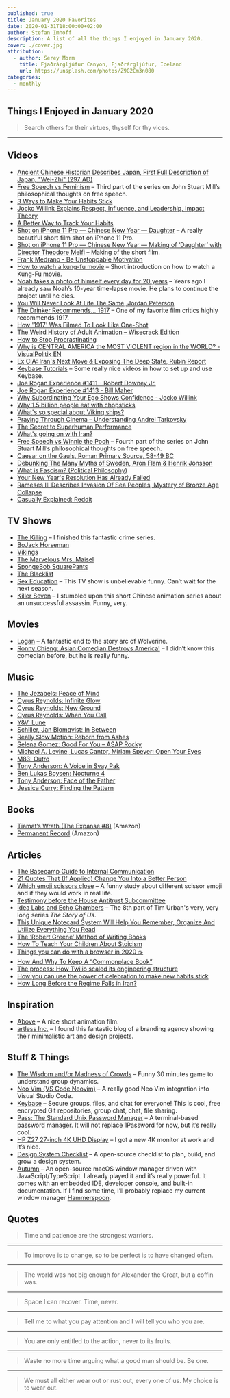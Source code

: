 ```yaml
---
published: true
title: January 2020 Favorites
date: 2020-01-31T18:00:00+02:00
author: Stefan Imhoff
description: A list of all the things I enjoyed in January 2020.
cover: ./cover.jpg
attribution:
  - author: Serey Morm
    title: Fjaðrárgljúfur Canyon, Fjaðrárgljúfur, Iceland
    url: https://unsplash.com/photos/Z9G2Cm3n080
categories:
  - monthly
---
```


## Things I Enjoyed in January 2020

<Blockquote author="Benjamin Franklin">

Search others for their virtues, thyself for thy vices.

</Blockquote>

---

## Videos

- [Ancient Chinese Historian Describes Japan, First Full Description of Japan, "Wei-Zhi" (297 AD)](https://www.youtube.com/watch?v=5kvcALPPZoI) <Flag label="8:14" />
- [Free Speech vs Feminism](https://www.youtube.com/watch?v=qZUBUUZpm2g) <Flag label="20:33" /> – Third part of the series on John Stuart Mill’s philosophical thoughts on free speech.
- [3 Ways to Make Your Habits Stick](https://www.youtube.com/watch?v=C1TSpcnNtEs) <Flag label="11:30" />
- [Jocko Willink Explains Respect, Influence, and Leadership, Impact Theory](https://www.youtube.com/watch?v=wxKVYiNIKZk) <Flag label="52:3" />
- [A Better Way to Track Your Habits](https://www.youtube.com/watch?v=0bxIg3M_MHY) <Flag label="6:59" />
- [Shot on iPhone 11 Pro — Chinese New Year — Daughter](https://www.youtube.com/watch?v=bvtwWhKdxhM) <Flag label="8:20" /> – A really beautiful short film shot on iPhone 11 Pro.
- [Shot on iPhone 11 Pro — Chinese New Year — Making of ‘Daughter’ with Director Theodore Melfi](https://www.youtube.com/watch?v=dj6Lw7jnqBI) <Flag label="3:29" /> – Making of the short film.
- [Frank Medrano - Be Unstoppable Motivation](https://www.youtube.com/watch?v=6QM1WZMd5do) <Flag label="1:45" />
- [How to watch a kung-fu movie](https://www.youtube.com/watch?v=e0_2VLw32VU) <Flag label="3:25" /> – Short introduction on how to watch a Kung-Fu movie.
- [Noah takes a photo of himself every day for 20 years](https://www.youtube.com/watch?v=wAIZ36GI4p8) <Flag label="8:17" /> – Years ago I already saw Noah’s 10-year time-lapse movie. He plans to continue the project until he dies.
- [You Will Never Look At Life The Same, Jordan Peterson](https://www.youtube.com/watch?v=r-oNXuLDIfU) <Flag label="10:00" />
- [The Drinker Recommends... 1917](https://www.youtube.com/watch?v=Gd9SUz7CRLw) <Flag label="12:13" /> – One of my favorite film critics highly recommends 1917.
- [How '1917' Was Filmed To Look Like One-Shot](https://www.youtube.com/watch?v=kMBnvz-dEXw) <Flag label="10:19" />
- [The Weird History of Adult Animation – Wisecrack Edition](https://www.youtube.com/watch?v=9Svu9jmKrzg) <Flag label="19:12" />
- [How to Stop Procrastinating](https://www.youtube.com/watch?v=km4pOGd_lHw) <Flag label="10:47" />
- [Why is CENTRAL AMERICA the MOST VIOLENT region in the WORLD? - VisualPolitik EN](https://www.youtube.com/watch?v=J1H8MNv2_fE) <Flag label="16:58" />
- [Ex CIA: Iran's Next Move & Exposing The Deep State, Rubin Report](https://www.youtube.com/watch?v=0w3lNhNh7Kc) <Flag label="1:04:08" />
- [Keybase Tutorials](https://www.youtube.com/playlist?list=PL8apXttwwN4mjbkEs4WH8I0C2zQ0H8q6R) – Some really nice videos in how to set up and use Keybase.
- [Joe Rogan Experience #1411 - Robert Downey Jr.](https://www.youtube.com/watch?v=d5XTDmm0KUQ) <Flag label="1:12:19" />
- [Joe Rogan Experience #1413 - Bill Maher](https://www.youtube.com/watch?v=-KQGZa773sI) <Flag label="1:57:57" />
- [Why Subordinating Your Ego Shows Confidence - Jocko Willink](https://www.youtube.com/watch?v=b6vHa3lRo4g) <Flag label="8:20" />
- [Why 1.5 billion people eat with chopsticks](https://www.youtube.com/watch?v=tSciinXdGhI) <Flag label="3:26" />
- [What's so special about Viking ships?](https://www.youtube.com/watch?v=kge0c2mNmRQ) <Flag label="4:57" />
- [Praying Through Cinema – Understanding Andrei Tarkovsky](https://www.youtube.com/watch?v=gNezdOlS-aw) <Flag label="23:46" />
- [The Secret to Superhuman Performance](https://www.youtube.com/watch?v=kj1hLFSORTQ) <Flag label="10:30" />
- [What's going on with Iran?](https://www.youtube.com/watch?v=5CL8nGQIbmk) <Flag label="17:46" />
- [Free Speech vs Winnie the Pooh](https://www.youtube.com/watch?v=MM4Slc6Ix5w) <Flag label="15:37" /> – Fourth part of the series on John Stuart Mill’s philosophical thoughts on free speech.
- [Caesar on the Gauls, Roman Primary Source, 58-49 BC](https://www.youtube.com/watch?v=ZdXRnLHL65k) <Flag label="10:33" />
- [Debunking The Many Myths of Sweden, Aron Flam & Henrik Jönsson](https://www.youtube.com/watch?v=mpRBfoQRdpY) <Flag label="1:01:17" />
- [What is Fascism? (Political Philosophy)](https://www.youtube.com/watch?v=ki8Hib735Cs) <Flag label="11:37" />
- [Your New Year's Resolution Has Already Failed](https://www.youtube.com/watch?v=NVGuFdX5guE) <Flag label="6:23" />
- [Rameses III Describes Invasion Of Sea Peoples, Mystery of Bronze Age Collapse](https://www.youtube.com/watch?v=01eyTLfFJqQ) <Flag label="5:52" />
- [Casually Explained: Reddit](https://www.youtube.com/watch?v=Uy9V_v-XV8Q) <Flag label="7:07" />

## TV Shows

- [The Killing](https://www.themoviedb.org/tv/34415-the-killing) <Flag label="3" /> <Flag label="4" /> <PrimeVideoFlag id="B078YDMGV8" /> – I finished this fantastic crime series.
- [BoJack Horseman](https://www.themoviedb.org/tv/61222-bojack-horseman) <Flag label="6" /> <NetflixFlag id="70300800" />
- [Vikings](https://www.themoviedb.org/tv/44217-vikings) <Flag label="6" /> <PrimeVideoFlag id="B082B6YH4Y" />
- [The Marvelous Mrs. Maisel](https://www.themoviedb.org/tv/70796-the-marvelous-mrs-maisel) <Flag label="3" /> <PrimeVideoFlag id="B08287TSDC" />
- [SpongeBob SquarePants](https://www.themoviedb.org/tv/387-spongebob-squarepants) <Flag label="3" /> <PrimeVideoFlag id="B019HS0L2W" />
- [The Blacklist](https://www.themoviedb.org/tv/46952-the-blacklist) <Flag label="6" /> <NetflixFlag id="70281312" />
- [Sex Education](https://www.themoviedb.org/tv/81356-sex-education) <Flag label="2" /> <NetflixFlag id="80197526" /> – This TV show is unbelievable funny. Can’t wait for the next season.
- [Killer Seven](https://www.themoviedb.org/tv/79141) <Flag label="1" /> <NetflixFlag id="81156880" /> – I stumbled upon this short Chinese animation series about an unsuccessful assassin. Funny, very.

## Movies

- [Logan](https://www.themoviedb.org/movie/263115-logan) <NetflixFlag id="80149316" /> – A fantastic end to the story arc of Wolverine.
- [Ronny Chieng: Asian Comedian Destroys America!](https://www.themoviedb.org/movie/649802-ronny-chieng-asian-comedian-destroys-america) <NetflixFlag id="81070659" /> – I didn’t know this comedian before, but he is really funny.

## Music

- [The Jezabels: Peace of Mind](https://open.spotify.com/track/4UDHKFWV4WZRTtXrMCJcFM)
- [Cyrus Reynolds: Infinite Glow](https://open.spotify.com/track/4fb1Wlpwr9CrYByKHxCAst)
- [Cyrus Reynolds: New Ground](https://open.spotify.com/track/4oAs5SiF9MiL9ustOuxYGd)
- [Cyrus Reynolds: When You Call](https://open.spotify.com/track/3JmZubGBTAjUWfS4nRzfua)
- [Y&V: Lune](https://open.spotify.com/track/6ezQYXn4Zze0X8vcDrI60s)
- [Schiller, Jan Blomqvist: In Between](https://open.spotify.com/track/3CLT24AuQ7veKu43RaXzeJ)
- [Really Slow Motion: Reborn from Ashes](https://open.spotify.com/track/1usfQA5wxq6TS9JbH18wCe)
- [Selena Gomez: Good For You – ASAP Rocky](https://open.spotify.com/track/5XfywqPX6XBOdYQNbOaQvy)
- [Michael A. Levine, Lucas Cantor, Miriam Speyer: Open Your Eyes](https://open.spotify.com/track/3F7HcFsN4xtZ2jA5CFyHhr)
- [M83: Outro](https://open.spotify.com/track/1s9i7W8zx7Nxx78MUIsvjV)
- [Tony Anderson: A Voice in Svay Pak](https://open.spotify.com/track/0f2OaKuRvGcYL3XAaeB4Fz)
- [Ben Lukas Boysen: Nocturne 4](https://open.spotify.com/track/4S8YLm7DB60WJYGKmvbuF0)
- [Tony Anderson: Face of the Father](https://open.spotify.com/track/5fUnxoniymZnjmykCdeOVt)
- [Jessica Curry: Finding the Pattern](https://open.spotify.com/track/4u2qyRFTBYm3Se02t0Ki7d)

## Books

- [Tiamat’s Wrath (The Expanse #8)](https://www.goodreads.com/book/show/28335698-tiamat-s-wrath) (<AffiliateLink asin="0316332879">Amazon</AffiliateLink>)
- [Permanent Record](https://www.goodreads.com/book/show/46223297-permanent-record) (<AffiliateLink asin="152903566X">Amazon</AffiliateLink>)

<Row variant="variable" minWidth="110px" marginBottom>
  <AmazonBook asin="0316332879" />
  <AmazonBook asin="152903566X" />
</Row>

## Articles

- [The Basecamp Guide to Internal Communication](https://basecamp.com/guides/how-we-communicate)
- [21 Quotes That (If Applied) Change You Into a Better Person](https://ryanholiday.net/21-quotes-that-if-applied-change-you-into-a-better-person/)
- [Which emoji scissors close](https://wh0.github.io/2020/01/02/scissors.html) – A funny study about different scissor emoji and if they would work in real life.
- [Testimony before the House Antitrust Subcommittee](https://m.signalvnoise.com/testimony-before-the-house-antitrust-subcommittee/)
- [Idea Labs and Echo Chambers](https://waitbutwhy.com/2019/10/idea-labs-echo-chambers.html) – The 8th part of Tim Urban's very, very long series _The Story of Us_.
- [This Unique Notecard System Will Help You Remember, Organize And Utilize Everything You Read](https://medium.com/@RyanHoliday/this-unique-notecard-system-will-help-you-remember-organize-and-utilize-everything-you-read-9f3ddabaa3c)
- [The ‘Robert Greene’ Method of Writing Books](https://medium.com/@paulorrj/the-robert-greene-method-of-writing-books-e175ade04897)
- [How To Teach Your Children About Stoicism](https://dailystoic.com/teach-children-stoicism/)
- [Things you can do with a browser in 2020 ☕️](https://github.com/luruke/browser-2020)
- [How And Why To Keep A “Commonplace Book”](https://ryanholiday.net/how-and-why-to-keep-a-commonplace-book/)
- [The process: How Twilio scaled its engineering structure](https://increment.com/teams/how-twilio-scaled-its-engineering-structure/)
- [How you can use the power of celebration to make new habits stick](https://ideas.ted.com/how-you-can-use-the-power-of-celebration-to-make-new-habits-stick/)
- [How Long Before the Regime Falls in Iran?](https://quillette.com/2020/01/20/how-long-before-the-regime-falls-in-iran/)

## Inspiration

- [Above](https://www.behance.net/gallery/84527535/ABOVE) – A nice short animation film.
- [artless Inc.](http://www.artless.co.jp/alog/) – I found this fantastic blog of a branding agency showing their minimalistic art and design projects.

## Stuff & Things

- [The Wisdom and/or Madness of Crowds](https://ncase.me/crowds/) – Funny 30 minutes game to understand group dynamics.
- [Neo Vim (VS Code Neovim)](https://github.com/asvetliakov/vscode-neovim) – A really good Neo Vim integration into Visual Studio Code.
- [Keybase](https://keybase.io/) – Secure groups, files, and chat for everyone! This is cool, free encrypted Git repositories, group chat, chat, file sharing.
- [Pass: The Standard Unix Password Manager](https://www.passwordstore.org/) – A terminal-based password manager. It will not replace 1Password for now, but it’s really cool.
- [HP Z27 27-inch 4K UHD Display](https://store.hp.com/us/en/pdp/hp-z27-27-inch-4k-uhd-display) – I got a new 4K monitor at work and it’s nice.
- [Design System Checklist](https://designsystemchecklist.com/) – A open-source checklist to plan, build, and grow a design system.
- [Autumn](https://apandhi.github.io/Autumn/) – An open-source macOS window manager driven with JavaScript/TypeScript. I already played it and it’s really powerful. It comes with an embedded IDE, developer console, and built-in documentation. If I find some time, I’ll probably replace my current window manager [Hammerspoon](https://www.hammerspoon.org/).

## Quotes

<Blockquote author="Leo Tolstoy">

Time and patience are the strongest warriors.

</Blockquote>

---

<Blockquote author="Winston Churchill">

To improve is to change, so to be perfect is to have changed often.

</Blockquote>

---

<Blockquote author="Juvenal">

The world was not big enough for Alexander the Great, but a coffin was.

</Blockquote>

---

<Blockquote author="Napoleon Bonaparte">

Space I can recover. Time, never.

</Blockquote>

---

<Blockquote author="Jose Ortega y Gasset">

Tell me to what you pay attention and I will tell you who you are.

</Blockquote>

---

<Blockquote author="Bhagavad Gita">

You are only entitled to the action, never to its fruits.

</Blockquote>

---

<Blockquote author="Marcus Aurelius">

Waste no more time arguing what a good man should be. Be one.

</Blockquote>

---

<Blockquote author="Theodore Roosevelt">

We must all either wear out or rust out, every one of us. My choice is to wear out.

</Blockquote>
